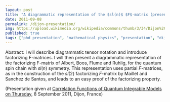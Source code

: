 ```yaml
---
layout: post
title: "A diagrammatic representation of the $sl(n)$ $F$-matrix (presentation)"
date: 2011-09-08
permalink: /dijon-presentation/
img: https://upload.wikimedia.org/wikipedia/commons/thumb/3/34/Dijon%2C_Burgundy%2C_France.jpeg/640px-Dijon%2C_Burgundy%2C_France.jpeg
published: true
tags: ["phd presentation", "mathematical physics", "presentation", "dijon" ]
---
```


Abstract: I will describe diagrammatic tensor notation and introduce factorizing F-matrices. I will then present a diagrammatic representation of the factorizing F-matrix of Albert, Boos, Flume and Ruhlig, for the quantum spin chain with $sl(n)$ symmetry. This representation uses partial $F$-matrices, as in the construction of the $sl(2)$ factorizing $F$-matrix by Maillet and Sanchez de Santos, and leads to an easy proof of the factorizing property.

(Presentation given at [Correlation Functions of Quantum Integrable Models on Thursday](https://cfim11.sciencesconf.org), 8 September 2011, Dijon, France)
